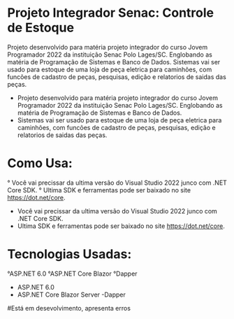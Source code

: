 # Projeto Integrador Senac: Controle de Estoque

Projeto desenvolvido para matéria projeto integrador do curso Jovem Programador 2022 da instituição Senac Polo Lages/SC. Englobando as matéria de Programação de Sistemas e Banco de Dados. 
Sistemas vai ser usado para estoque de uma loja de peça eletrica para caminhões, com funcões de cadastro de peças, pesquisas, edição e relatorios de saidas das peças.
- Projeto desenvolvido para matéria projeto integrador do curso Jovem Programador 2022 da instituição Senac Polo Lages/SC. Englobando as matéria de Programação de Sistemas e Banco de Dados. 
- Sistemas vai ser usado para estoque de uma loja de peça eletrica para caminhões, com funcões de cadastro de peças, pesquisas, edição e relatorios de saidas das peças.

# Como Usa:

° Você vai precissar da ultima versão do Visual Studio 2022 junco com .NET Core SDK.
° Ultima SDK e ferramentas pode ser baixado no site https://dot.net/core.
- Você vai precissar da ultima versão do Visual Studio 2022 junco com .NET Core SDK.
- Ultima SDK e ferramentas pode ser baixado no site https://dot.net/core.

# Tecnologias Usadas:

°ASP.NET 6.0
°ASP.NET Core Blazor
°Dapper
- ASP.NET 6.0
- ASP.NET Core Blazor Server
-Dapper

#Está em desevolvimento, apresenta erros
